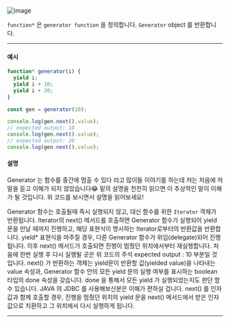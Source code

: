 ![image](https://user-images.githubusercontent.com/69495129/148337453-4cc28dc8-5dd7-4f8e-b60f-52ee49740b7d.png)

`function*` 은 `generator function` 을 정의합니다. `Generator` object 를 반환합니다. 

---

#### 예시

```javascript
function* generator(i) {
  yield i;
  yield i + 10;
  yield i + 20;
}

const gen = generator(10);

console.log(gen.next().value);
// expected output: 10
console.log(gen.next().value);
// expected output: 20
console.log(gen.next().value);
```

#### 설명

Generator 는 함수를 중간에 멈출 수 있다 라고 많이들 이야기를 하는데 저는 처음에 저말을 듣고 이해가 되지 않았습니다😂
밑의 설명을 천천히 읽으면 이 추상적인 말이 이해가 될 것입니다. 위 코드를 보시면서 설명을 읽어보세요!

Generator 함수는 호출될때 즉시 실행되지 않고, 대신 함수를 위한 `Iterator` 객체가 반환됩니다. Iterator의 next() 메서드를 호출하면 Generator 함수가 실행되어 yield 문을 만날 때까지 진행하고, 해당 표현식이 명시하는 Iterator로부터의 반환값을 반환합니다. yield* 표현식을 마주칠 경우, 다른 Generator 함수가 위임(delegate)되어 진행됩니다. 이후 next() 메서드가 호출되면 진행이 멈췄던 위치에서부터 재실행합니다. 처음에 한번 실행 후 다시 실행될 곳은 위 코드의 주석 expected output : 10 부분일 것 입니다. next() 가 반환하는 객체는 yield문이 반환할 값(yielded value)을 나타내는 value 속성과, Generator 함수 안의 모든 yield 문의 실행 여부를 표시하는 boolean 타입의 done 속성을 갖습니다. done 을 통해서 모든 yield 가 실행되었는지도 판단 할 수 있습니다. JAVA 의 JDBC 를 사용해보신분은 이해가 편하실 겁니다. next() 를 인자값과 함께 호출할 경우, 진행을 멈췄던 위치의 yield 문을  next() 메서드에서 받은 인자값으로 치환하고 그 위치에서 다시 실행하게 됩니다.



---
